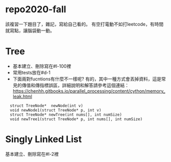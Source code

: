 # repo2020-fall
該複習一下題目了，雜記，寫給自己看的。
有空打電動不如打leetcode，有時間就寫點，讓腦袋動一動。

# Tree
- 基本建立、刪除寫在#l-100裡
- 常用tests放在#d-1
- 下面兩對fucntions有什麼不一樣呢? 有的，其中一種方式會丟掉資料，這是常見的傳值和傳指標誤區，詳細說明和解答請參考這個連結：https://chenhh.gitbooks.io/parallel_processing/content/cython/memory_leak.html
```
  struct TreeNode*  newNode(int v)
  void newNode1(struct TreeNode* p, int v)
  struct TreeNode* newTree(int nums[], int numSize)
  void newTree1(struct TreeNode* p, int nums[], int numSize)
```

# Singly Linked List
基本建立、刪除寫在#l-2裡
